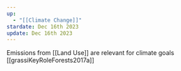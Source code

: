```yaml
---
up:
  - "[[Climate Change]]"
stardate: Dec 16th 2023
update: Dec 16th 2023
---
```

Emissions from [[Land Use]] are relevant for climate goals [[grassiKeyRoleForests2017a]]

